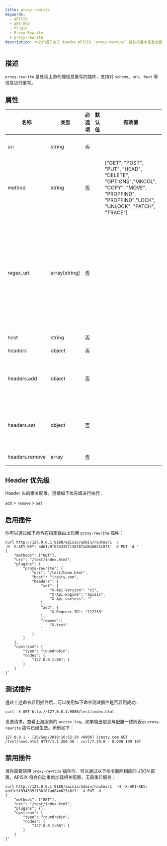 ```yaml
---
title: proxy-rewrite
keywords:
  - APISIX
  - API 网关
  - Plugin
  - Proxy Rewrite
  - proxy-rewrite
description: 本文介绍了关于 Apache APISIX `proxy-rewrite` 插件的基本信息及使用方法。
---
```


<!--
#
# Licensed to the Apache Software Foundation (ASF) under one or more
# contributor license agreements.  See the NOTICE file distributed with
# this work for additional information regarding copyright ownership.
# The ASF licenses this file to You under the Apache License, Version 2.0
# (the "License"); you may not use this file except in compliance with
# the License.  You may obtain a copy of the License at
#
#     http://www.apache.org/licenses/LICENSE-2.0
#
# Unless required by applicable law or agreed to in writing, software
# distributed under the License is distributed on an "AS IS" BASIS,
# WITHOUT WARRANTIES OR CONDITIONS OF ANY KIND, either express or implied.
# See the License for the specific language governing permissions and
# limitations under the License.
#
-->

## 描述

`proxy-rewrite` 是处理上游代理信息重写的插件，支持对 `scheme`、`uri`、`host` 等信息进行重写。

## 属性

| 名称      | 类型          | 必选项 | 默认值 | 有效值             | 描述                                                                                                                                  |
| --------- | ------------- | ----- | ------- | ---------------------------------------------------------------------------------------------------------------------------------------|------------------------------------------------------------------------------------------------------------------------------------------------------------------------------------------------------|
| uri       | string        | 否    |         |                                                                                                                                        | 转发到上游的新 `uri` 地址。支持 [NGINX variables](https://nginx.org/en/docs/http/ngx_http_core_module.html) 变量，例如：`$arg_name`。  |
| method    | string        | 否    |         | ["GET", "POST", "PUT", "HEAD", "DELETE", "OPTIONS","MKCOL", "COPY", "MOVE", "PROPFIND", "PROPFIND","LOCK", "UNLOCK", "PATCH", "TRACE"] | 将路由的请求方法代理为该请求方法。 |
| regex_uri | array[string] | 否    |         |                                                                                                                                        | 转发到上游的新 `uri` 地址。使用正则表达式匹配来自客户端的 `uri`，如果匹配成功，则使用模板替换转发到上游的 `uri`，如果没有匹配成功，则将客户端请求的 `uri` 转发至上游。当同时配置 `uri` 和 `regex_uri` 属性时，优先使用 `uri`。例如：["^/iresty/(.*)/(.*)/(.*)","/$1-$2-$3"] 第一个元素代表匹配来自客户端请求的 `uri` 正则表达式，第二个元素代表匹配成功后转发到上游的 `uri` 模板。但是目前 APISIX 仅支持一个 `regex_uri`，所以 `regex_uri` 数组的长度是 `2`。 |
| host      | string        | 否    |         |                   | 转发到上游的新 `host` 地址，例如：`iresty.com`。|
| headers   | object        | 否    |         |                   |   |
| headers.add     | object   | 否     |        |                 | 添加新的请求头，如果头已经存在，会追加到末尾。格式为 `{"name: value", ...}`。这个值能够以 `$var` 的格式包含 NGINX 变量，比如 `$remote_addr $balancer_ip`。                                                                                              |
| headers.set     | object  | 否     |        |                 | 改写请求头，如果请求头不存在，则会添加这个请求头。格式为 `{"name": "value", ...}`。这个值能够以 `$var` 的格式包含 NGINX 变量，比如 `$remote_addr $balancer_ip`。                                                                                                |
| headers.remove  | array   | 否     |        |                 | 移除响应头。格式为 `["name", ...]`。

## Header 优先级

Header 头的相关配置，遵循如下优先级进行执行：

`add` > `remove` > `set`

## 启用插件

你可以通过如下命令在指定路由上启用 `proxy-rewrite` 插件：

```shell
curl http://127.0.0.1:9180/apisix/admin/routes/1  \
-H 'X-API-KEY: edd1c9f034335f136f87ad84b625c8f1' -X PUT -d '
{
    "methods": ["GET"],
    "uri": "/test/index.html",
    "plugins": {
        "proxy-rewrite": {
            "uri": "/test/home.html",
            "host": "iresty.com",
            "headers": {
                "set": {
                    "X-Api-Version": "v1",
                    "X-Api-Engine": "apisix",
                    "X-Api-useless": ""
                },
                "add": {
                    "X-Request-ID": "112233"
                },
                "remove":[
                    "X-test"
                ]
            }
        }
    },
    "upstream": {
        "type": "roundrobin",
        "nodes": {
            "127.0.0.1:80": 1
        }
    }
}'
```

## 测试插件

通过上述命令启用插件后，可以使用如下命令测试插件是否启用成功：

```shell
curl -X GET http://127.0.0.1:9080/test/index.html
```

发送请求，查看上游服务的 `access.log`，如果输出信息与配置一致则表示 `proxy-rewrite` 插件已经生效。示例如下：

```
127.0.0.1 - [26/Sep/2019:10:52:20 +0800] iresty.com GET /test/home.html HTTP/1.1 200 38 - curl/7.29.0 - 0.000 199 107
```

## 禁用插件

当你需要禁用 `proxy-rewrite` 插件时，可以通过以下命令删除相应的 JSON 配置，APISIX 将会自动重新加载相关配置，无需重启服务：

```shell
curl http://127.0.0.1:9180/apisix/admin/routes/1  -H 'X-API-KEY: edd1c9f034335f136f87ad84b625c8f1' -X PUT -d '
{
    "methods": ["GET"],
    "uri": "/test/index.html",
    "plugins": {},
    "upstream": {
        "type": "roundrobin",
        "nodes": {
            "127.0.0.1:80": 1
        }
    }
}'
```
